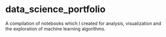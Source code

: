 # data_science_portfolio
 A compilation of notebooks which I created for analysis, visualization and the exploration of machine learning algorithms.

